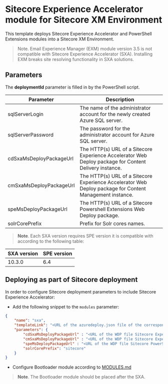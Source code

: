 # Sitecore Experience Accelerator module for Sitecore XM Environment


This template deploys Sitecore Experience Accelerator and PowerShell Extensions modules into a Sitecore XM Environment.

> Note. Email Experience Manager (EXM) module version 3.5 is not compatible with Sitecore Experience Accelerator (SXA). Installing EXM breaks site resolving functionality in SXA solutions.

## Parameters

The **deploymentId** parameter is filled in by the PowerShell script.

| Parameter               | Description                                                                                              |
| ----------------------- | -------------------------------------------------------------------------------------------------------- |
| sqlServerLogin          | The name of the administrator account for the newly created Azure SQL server.                            |
| sqlServerPassword       | The password for the administrator account for Azure SQL server.                                         |
| cdSxaMsDeployPackageUrl | The HTTP(s) URL of a Sitecore Experience Accelerator Web Deploy package for Content Delivery instance.   |
| cmSxaMsDeployPackageUrl | The HTTP(s) URL of a Sitecore Experience Accelerator Web Deploy package for Content Management instance. |
| speMsDeployPackageUrl   | The HTTP(s) URL of a Sitecore Powershell Extensions Web Deploy package.                                  |
| solrCorePrefix          | Prefix for Solr cores names.                                                                             |

> **Note**. Each SXA version requires SPE version it is compatible with according to the following table:

| SXA version | SPE version |
| ----------- | ----------- |
| 10.3.0      | 6.4         |

## Deploying as part of Sitecore deployment

In order to configure Sitecore deployment parameters to include Sitecore Experience Accelerator:

  * Add the following snippet to the `modules` parameter:

```JSON
{
    "name": "sxa",
    "templateLink": "<URL of the azuredeploy.json file of the corresponding topology *.azuredeploy.json>",
    "parameters": {
        "cdSxaMsDeployPackageUrl" : "<URL of the WDP file Sitecore Experience Accelerator * CD.scwdp.zip>",
        "cmSxaMsDeployPackageUrl" : "<URL of the WDP file Sitecore Experience Accelerator *.scwdp.zip>",
        "speMsDeployPackageUrl" : "<URL of the WDP file Sitecore PowerShell Extensions *.scwdp.zip>",
        "solrCorePrefix": "sitecore"
    }
}
```

  * Configure Bootloader module according to [MODULES.md](../../MODULES.md)
  > **Note**. The Bootloader module should be placed after the SXA.